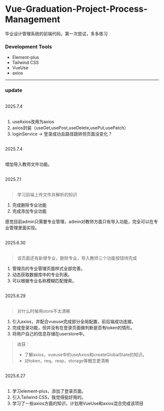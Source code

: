 # Vue-Graduation-Project-Process-Management

毕业设计管理系统的前端代码，第一次尝试，多多练习

### Development Tools

- Element-plus
- Tailwind CSS
- VueUse
- axios

<hr/>

### update

<br/>
2025.7.4
<br/>
<br/>

1. useAxios改用为axios
2. axios封装（useGet,usePost,useDelete,usePut,usePatch）
3. loginService -> 登录成功且路径跳转但页面没变化？

<br/>
2025.7.4
<br/>
<br/>

增加导入教师文件功能。

<br/>
2025.7.1
<br/>
<br/>
 
 > 学习前端上传文件并解析的知识

1.  完成删除专业功能
2.  完成添加专业功能

感觉目前admin只需要专业管理，admin对教师方面只有导入功能，完全可以在专业管理里面实现。

<br/>
2025.6.30
<br/>
<br/>

> 该页面还有新增专业，删除专业，导入教师三个功能按钮待完成

1.  管理员的专业管理页面样式全部完善。
2.  动态获取数据库中的专业列表。
3.  可以根据专业名称模糊匹配搜索。

<br/>
2025.6.29
<br/>
<br/>
 
> 对什么时候用store不太清晰

1.  引入axios，并配合vueuse完成部分全局配置，前后端成功连接。
2.  完成登录功能，但并没有在登录页面做判断是否有token的情形。
3.  将用户自己的信息存储在userstore中。

> 收获：
>
> - 了解axios，vueuse中的useAxios和createGlobalState的知识。
> - 对token，req，resp，storage等概念更清晰

<br/>
2025.6.27
<br/>
<br/>

1.  学习element-plus，添加了登录页面。
2.  引入Tailwind CSS，我觉得挺好用的。
3.  学习了一些axios方面的知识，计划用VueUse和axios混合完成该项目
